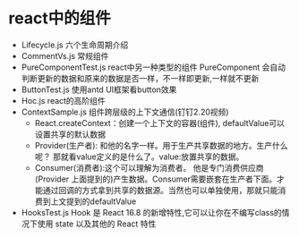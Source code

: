 # react中的组件
  - Lifecycle.js         六个生命周期介绍
  - CommentVs.js         常规组件
  - PureComponentTest.js react中另一种类型的组件
    PureComponent        会自动判断更新的数据和原来的数据是否一样，不一样即更新,一样就不更新
  - ButtonTest.js        使用antd UI框架看button效果
  - Hoc.js               react的高阶组件
  - ContextSample.js     组件跨层级的上下文通信(钉钉2.20视频)
    - React.createContext：创建一个上下文的容器(组件), defaultValue可以设置共享的默认数据
    - Provider(生产者): 和他的名字一样。用于生产共享数据的地方。生产什么呢？ 那就看value定义的是什么了。value:放置共享的数据。
    - Consumer(消费者):这个可以理解为消费者。 他是专门消费供应商(Provider 上面提到的)产生数据。Consumer需要嵌套在生产者下面。才能通过回调的方式拿到共享的数据源。当然也可以单独使用，那就只能消费到上文提到的defaultValue
  - HooksTest.js          Hook 是 React 16.8 的新增特性,它可以让你在不编写class的情况下使用 state 以及其他的 React 特性